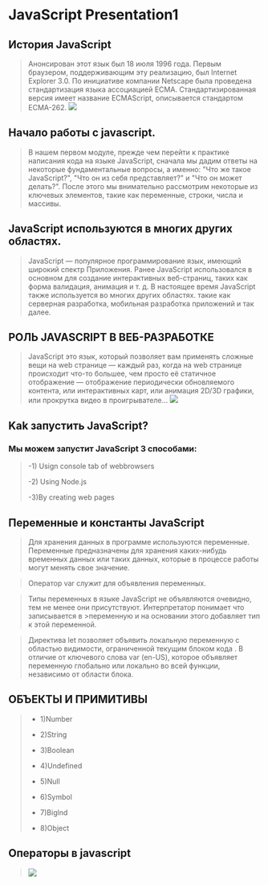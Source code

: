 # JavaScript Presentation1

## История JavaScript
>Анонсирован этот язык был 18 июля 1996 года. Первым браузером, поддерживающим эту реализацию, был Internet Explorer 3.0. По инициативе компании Netscape была проведена стандартизация языка ассоциацией ECMA. Стандартизированная версия имеет название ECMAScript, описывается стандартом ECMA-262.
>![](https://www.google.com/url?sa=i&url=https%3A%2F%2Fru.wikipedia.org%2Fwiki%2FJavaScript&psig=AOvVaw3WIjl8RNGWEq49jsJf4tDH&ust=1678875372636000&source=images&cd=vfe&ved=0CAwQjRxqFwoTCIjZ79WY2_0CFQAAAAAdAAAAABAE)

## Hачало работы с javascript.

>В нашем первом модуле, прежде чем перейти к практике написания кода на языке JavaScript, сначала мы дадим ответы на некоторые фундаментальные вопросы, а именно: "Что же такое JavaScript?", "Что он из себя представляет?" и "Что он может делать?". После этого мы внимательно рассмотрим некоторые из ключевых элементов, такие как переменные, строки, числа и массивы.

## JavaScript используются в многих других областях.

>JavaScript — популярное программирование
>язык, имеющий широкий спектр
>Приложения.
>Ранее JavaScript использовался в основном для
>создание интерактивных веб-страниц, таких как форма
>валидация, анимация и т. д. В настоящее время
>JavaScript также используется во многих других областях.
>такие как серверная разработка, мобильная
>разработка приложений и так далее.

## РОЛЬ JAVASCRIPT В ВЕБ-РАЗРАБОТКЕ

>JavaScript это язык, который позволяет вам применять сложные вещи на web странице — каждый раз, когда на web странице происходит что-то большее, чем просто её статичное отображение — отображение периодически обновляемого контента, или интерактивных карт, или анимация 2D/3D графики, или прокрутка видео в проигрывателе...
>![](https://www.google.com/url?sa=i&url=https%3A%2F%2Fwww.web-development-institute.com%2Fthe-difference-between-html-css-and-javascript%2F&psig=AOvVaw2Vo-I9NgVP4boiVRkWdM5s&ust=1678875192187000&source=images&cd=vfe&ved=0CA0QjRxqFwoTCMjZ1NqX2_0CFQAAAAAdAAAAABAZ)

##  Kak запустить JavaScript?
### Мы можем запустит JavaScript 3 способами:
> -1) Usign console tab of webbrowsers
>
> -2) Using Node.js
>
> -3)By creating web pages

## Переменные и константы JavaScript
>Для хранения данных в программе используются переменные. Переменные предназначены для хранения каких-нибудь временных данных или таких данных, которые в процессе работы могут менять свое значение.


>Оператор var служит для объявления переменных.

>Типы переменных в языке JavaScript не объявляются очевидно, тем не менее они присутствуют. Интерпретатор понимает что записывается в >переменную и на основании этого добавляет тип к этой переменной.


>Директива let позволяет объявить локальную переменную с областью видимости, ограниченной текущим блоком кода . В отличие от ключевого слова var (en-US), которое объявляет переменную глобально или локально во всей функции, независимо от области блока.

## ОБЪЕКТЫ И ПРИМИТИВЫ
> - 1)Number
>
> - 2)String
>
> - 3)Boolean
>
> - 4)Undefined
>
> - 5)Null
>
> - 6)Symbol
>
> - 7)Biglnd
>
> - 8)Object

## Oператоры в javascript

>![](https://storage.yandexcloud.net/wr4img/272210_132_t142.png_0)
